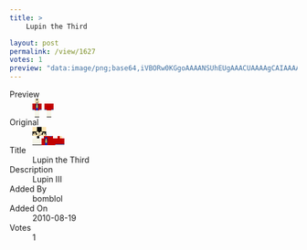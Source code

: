```yaml
---
title: >
    Lupin the Third

layout: post
permalink: /view/1627
votes: 1
preview: "data:image/png;base64,iVBORw0KGgoAAAANSUhEUgAAACUAAAAgCAIAAAAaMSbnAAAABnRSTlMA/wD/AP5AXyvrAAABIklEQVRIie2UOw7CMAyG/1aduoPKyAW4AQcA1IXHzAQDN+AE3IABJmYeS1UQK9yAC7Dy2DsCQ1BJE4OKcEBC/SfXjvM5cWrrer0g1mEFwC02Yke0nwOAVwGTbN11Z0gGoxzV4VUfJK8KAIclI484n23bisEoS+8fIaP9k9XqDLhIQlr/kozpuM/L+/Z9WhvNFQCTUgigvav5WrQs1wdsrffelHqfArYYjgDUeyEo5Cfif/Fv8AJAOY0PBOZ4+u56BZw8IdE82TDLq/e6imGQp/ePV8R8gZmTCX37f3CapTD+mO1q5CJ5zfF5KE26c1w/AtsCXZS85kUoTXpiXkfRiUxw3fxToKQ06T+dZxkv42W8v+Yl5lkuR8+t85keVIrSpN8AwCdebboi9esAAAAASUVORK5CYII="
---
```

<dl class="side-by-side">
<dt>Preview</dt>
<dd>
    <img class="preview" src="data:image/png;base64,iVBORw0KGgoAAAANSUhEUgAAACUAAAAgCAIAAAAaMSbnAAAABnRSTlMA/wD/AP5AXyvrAAABIklEQVRIie2UOw7CMAyG/1aduoPKyAW4AQcA1IXHzAQDN+AE3IABJmYeS1UQK9yAC7Dy2DsCQ1BJE4OKcEBC/SfXjvM5cWrrer0g1mEFwC02Yke0nwOAVwGTbN11Z0gGoxzV4VUfJK8KAIclI484n23bisEoS+8fIaP9k9XqDLhIQlr/kozpuM/L+/Z9WhvNFQCTUgigvav5WrQs1wdsrffelHqfArYYjgDUeyEo5Cfif/Fv8AJAOY0PBOZ4+u56BZw8IdE82TDLq/e6imGQp/ePV8R8gZmTCX37f3CapTD+mO1q5CJ5zfF5KE26c1w/AtsCXZS85kUoTXpiXkfRiUxw3fxToKQ06T+dZxkv42W8v+Yl5lkuR8+t85keVIrSpN8AwCdebboi9esAAAAASUVORK5CYII=">
</dd>
<dt>Original</dt>
<dd>
    <img class="preview" src="data:image/png;base64,iVBORw0KGgoAAAANSUhEUgAAAEAAAAAgCAYAAACinX6EAAABBUlEQVR42u3Y0Q3CIBAGYHir78QxnMARTHxxFUbrAqa76AJ9xtpIcyUeHFZqT47kTyoNjfd5kEblbq2LZdc00aTWq60PARAAARAAARCAigGoBVLnw7AFiHVDTqewAkAL9QP5HOsK1gDT3DC01tP98foFkFrPAgB+cUq7x7ZFeM0KgLrfn7mcjqRzgS3Au4JhKGtYAFAKWRLFbfT93cEYY2ZJrb8OppTsD+0sfj73+V8HXwsAy98AYL+wAGwNICw4N1ghFiDYhdui5JYqAuCL77rzmF8iCMDaABacARAA3pMOqAHAF+8jZ0BNANgZUB3AJy9CAiAA8efkJgkQvuvnpjRA6f8jHq63Uge9qwJsAAAAAElFTkSuQmCC">
</dd>
<dt>Title</dt>
<dd>Lupin the Third</dd>
<dt>Description</dt>
<dd>Lupin III</dd>
<dt>Added By</dt>
<dd>bomblol</dd>
<dt>Added On</dt>
<dd>2010-08-19</dd>
<dt>Votes</dt>
<dd>1</dd>
</dl>
